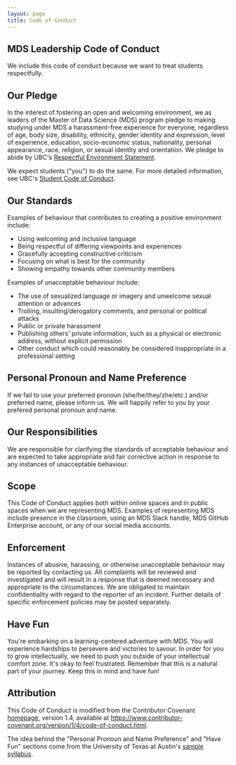 ```yaml
---
layout: page
title: Code of Conduct
---
```


## MDS Leadership Code of Conduct

We include this code of conduct because we want to treat students respectfully. 

## Our Pledge

In the interest of fostering an open and welcoming environment, we as leaders of the Master of Data Science (MDS) program pledge to making studying under MDS a harassment-free experience for everyone, regardless of age, body size, disability, ethnicity, gender identity and expression, level of experience, education, socio-economic status, nationality, personal appearance, race, religion, or sexual identity and orientation. We pledge to abide by UBC's [Respectful Environment Statement](http://www.hr.ubc.ca/respectful-environment/).

We expect students ("you") to do the same. For more detailed information, see UBC's [Student Code of Conduct](https://students.ubc.ca/campus-life/student-code-conduct).

## Our Standards

Examples of behaviour that contributes to creating a positive environment include:

* Using welcoming and inclusive language
* Being respectful of differing viewpoints and experiences
* Gracefully accepting constructive criticism
* Focusing on what is best for the community
* Showing empathy towards other community members

Examples of unacceptable behaviour include:

* The use of sexualized language or imagery and unwelcome sexual attention or
  advances
* Trolling, insulting/derogatory comments, and personal or political attacks
* Public or private harassment
* Publishing others' private information, such as a physical or electronic
  address, without explicit permission
* Other conduct which could reasonably be considered inappropriate in a
  professional setting

## Personal Pronoun and Name Preference

If we fail to use your preferred pronoun (she/he/they/zhe/etc.) 
and/or preferred name, please inform us. 
We will happily refer to you by your prefered personal pronoun and name. 

## Our Responsibilities

We are responsible for clarifying the standards of acceptable
behaviour and are expected to take appropriate and fair corrective action in
response to any instances of unacceptable behaviour.

## Scope

This Code of Conduct applies both within online spaces and in public spaces
when we are representing MDS. Examples of
representing MDS include presence in the classroom, 
using an MDS Slack handle, MDS GitHub Enterprise
account, or any of our social media accounts.

## Enforcement

Instances of abusive, harassing, or otherwise unacceptable behaviour may be
reported by contacting us. All
complaints will be reviewed and investigated and will result in a response that
is deemed necessary and appropriate to the circumstances. We are
obligated to maintain confidentiality with regard to the reporter of an incident.
Further details of specific enforcement policies may be posted separately.

## Have Fun

You're embarking on a learning-centered adventure with MDS. You will experience
hardships to persevere and victories to savour. In order for you to grow 
intellectually, we need to push you outside of your intellectual comfort zone.
It's okay to feel frustrated. Remember that this is a natural part of your
journey. Keep this in mind and have fun!

## Attribution

This Code of Conduct is modified from the Contributor Covenant [homepage](https://www.contributor-covenant.org), version 1.4,
available at https://www.contributor-covenant.org/version/1/4/code-of-conduct.html.

The idea behind the "Personal Pronoun and Name Preference" and "Have Fun" sections come 
from the University of Texas at Austin's 
[sample syllabus](https://utexas.app.box.com/s/ccq9dpi1y4q9xitxz0rjinhmx1pbmuwj).
